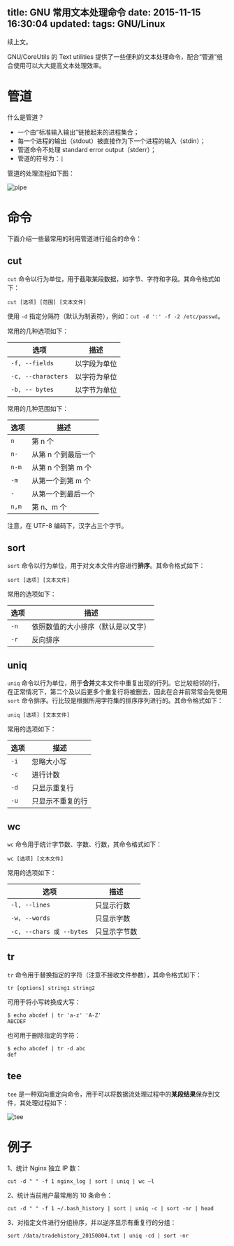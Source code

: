 title: GNU 常用文本处理命令
date: 2015-11-15 16:30:04
updated:
tags: GNU/Linux
---

续上文。

GNU/CoreUtils 的 Text utilities 提供了一些便利的文本处理命令，配合“管道”组合使用可以大大提高文本处理效率。

# 管道

什么是管道？

* 一个由“标准输入输出”链接起来的进程集合；* 每一个进程的输出（stdout）被直接作为下一个进程的输入（stdin）；* 管道命令不处理 standard error output（stderr）；
* 管道的符号为：`|`

管道的处理流程如下图：

![pipe](http://cnblog.me/img/gnu-text-utilities/pipe.png)

# 命令

下面介绍一些最常用的利用管道进行组合的命令：

## cut

`cut` 命令以行为单位，用于截取某段数据，如字节、字符和字段。其命令格式如下：

```
cut [选项] [范围] [文本文件]
```

使用 `-d` 指定分隔符（默认为制表符），例如：`cut -d ':' -f -2 /etc/passwd`。

常用的几种选项如下：

|选项|描述|
|---|---|
|`-f, --fields`|以字段为单位|
|`-c, --characters`|以字符为单位|
|`-b, -- bytes`|以字节为单位|

常用的几种范围如下：

|选项|描述|
|---|---|
|`n`|第 n 个|
|`n-`|从第 n 个到最后一个|
|`n-m`|从第 n 个到第 m 个|
|`-m`|从第一个到第 m 个|
|`-`|从第一个到最后一个|
|`n,m`|第 n、m 个|

注意，在 UTF-8 编码下，汉字占三个字节。

## sort

`sort` 命令以行为单位，用于对文本文件内容进行**排序**。其命令格式如下：

```
sort [选项] [文本文件]
```

常用的选项如下：

|选项|描述|
|---|---|
|`-n`|依照数值的大小排序（默认是以文字）|
|`-r`|反向排序|

## uniq

`uniq` 命令以行为单位，用于**合并**文本文件中重复出现的行列。它比较相邻的行，在正常情况下，第二个及以后更多个重复行将被删去，因此在合并前常常会先使用 `sort` 命令排序。行比较是根据所用字符集的排序序列进行的。其命令格式如下：

```
uniq [选项] [文本文件]
```

常用的选项如下：

|选项|描述|
|---|---|
|`-i`|忽略大小写|
|`-c`|进行计数|
|`-d`|只显示重复行|
|`-u`|只显示不重复的行|

## wc

`wc` 命令用于统计字节数、字数、行数，其命令格式如下：

```
wc [选项] [文本文件]
```

常用的选项如下：

|选项|描述|
|---|---|
|`-l, --lines`|只显示行数|
|`-w, --words`|只显示字数|
|`-c, --chars 或 --bytes`|只显示字节数|

## tr

`tr` 命令用于替换指定的字符（注意不接收文件参数），其命令格式如下：

```
tr [options] string1 string2
```

可用于将小写转换成大写：

```
$ echo abcdef | tr 'a-z' 'A-Z'
ABCDEF
```

也可用于删除指定的字符：

```
$ echo abcdef | tr -d abc 
def
```

## tee

`tee` 是一种双向重定向命令，用于可以将数据流处理过程中的**某段结果**保存到文件，其处理过程如下：

![tee](http://cnblog.me/img/gnu-text-utilities/tee.png)

# 例子

1、统计 Nginx 独立 IP 数：

```
cut -d " " -f 1 nginx_log | sort | uniq | wc –l
```

2、统计当前用户最常用的 10 条命令：

```
cut -d " " -f 1 ~/.bash_history | sort | uniq -c | sort -nr | head
```

3、对指定文件进行分组排序，并以逆序显示有重复行的分组：

```
sort /data/tradehistory_20150804.txt | uniq -cd | sort -nr
```